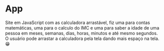 # App
Site em JavaScript com as calculadora arrastável, fiz uma para contas matemáticas, uma para o calculo do IMC e uma para saber a idade de uma pessoa em meses, semanas, dias, horas, minutos e até mesmo segundos. O usuário pode arrastar a calculadora pela tela dando mais espaço na tela. 😁
